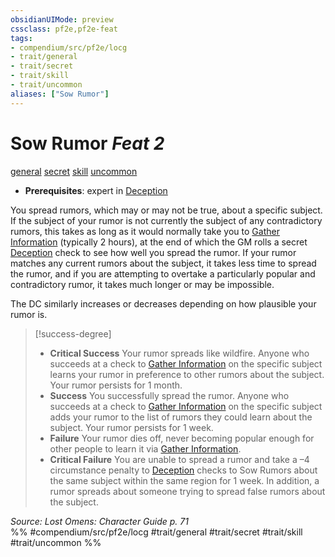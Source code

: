 ```yaml
---
obsidianUIMode: preview
cssclass: pf2e,pf2e-feat
tags:
- compendium/src/pf2e/locg
- trait/general
- trait/secret
- trait/skill
- trait/uncommon
aliases: ["Sow Rumor"]
---
```

# Sow Rumor  *Feat 2*  
[general](rules/traits/general.md)  [secret](rules/traits/secret.md)  [skill](rules/traits/skill.md)  [uncommon](rules/traits/uncommon.md)  

- **Prerequisites**: expert in [Deception](compendium/skills.md#Deception)

You spread rumors, which may or may not be true, about a specific subject. If the subject of your rumor is not currently the subject of any contradictory rumors, this takes as long as it would normally take you to [Gather Information](rules/actions/gather-information.md) (typically 2 hours), at the end of which the GM rolls a secret [Deception](compendium/skills.md#Deception) check to see how well you spread the rumor. If your rumor matches any current rumors about the subject, it takes less time to spread the rumor, and if you are attempting to overtake a particularly popular and contradictory rumor, it takes much longer or may be impossible.

The DC similarly increases or decreases depending on how plausible your rumor is.

> [!success-degree] 
> - **Critical Success** Your rumor spreads like wildfire. Anyone who succeeds at a check to [Gather Information](rules/actions/gather-information.md) on the specific subject learns your rumor in preference to other rumors about the subject. Your rumor persists for 1 month.
> - **Success** You successfully spread the rumor. Anyone who succeeds at a check to [Gather Information](rules/actions/gather-information.md) on the specific subject adds your rumor to the list of rumors they could learn about the subject. Your rumor persists for 1 week.
> - **Failure** Your rumor dies off, never becoming popular enough for other people to learn it via [Gather Information](rules/actions/gather-information.md).
> - **Critical Failure** You are unable to spread a rumor and take a –4 circumstance penalty to [Deception](compendium/skills.md#Deception) checks to Sow Rumors about the same subject within the same region for 1 week. In addition, a rumor spreads about someone trying to spread false rumors about the subject.

*Source: Lost Omens: Character Guide p. 71*  
%% #compendium/src/pf2e/locg #trait/general #trait/secret #trait/skill #trait/uncommon %%